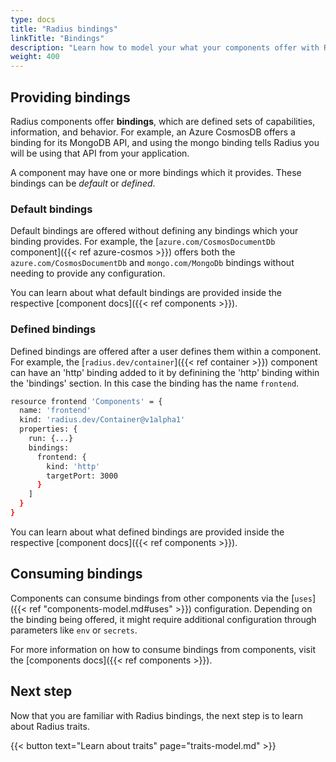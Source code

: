 ```yaml
---
type: docs
title: "Radius bindings"
linkTitle: "Bindings"
description: "Learn how to model your what your components offer with Radius bindings."
weight: 400
---
```


## Providing bindings

Radius components offer **bindings**, which are defined sets of capabilities, information, and behavior. For example, an Azure CosmosDB offers a binding for its MongoDB API, and using the mongo binding tells Radius you will be using that API from your application.

A component may have one or more bindings which it provides. These bindings can be *default* or *defined*.

### Default bindings

Default bindings are offered without defining any bindings which your binding provides. For example, the [`azure.com/CosmosDocumentDb` component]({{< ref azure-cosmos >}}) offers both the `azure.com/CosmosDocumentDb` and `mongo.com/MongoDb` bindings without needing to provide any configuration.

You can learn about what default bindings are provided inside the respective [component docs]({{< ref components >}}).

### Defined bindings

Defined bindings are offered after a user defines them within a component. For example, the [`radius.dev/container`]({{< ref container >}}) component can have an 'http' binding added to it by definining the 'http' binding within the 'bindings' section. In this case the binding has the name `frontend`.

```sh
resource frontend 'Components' = {
  name: 'frontend'
  kind: 'radius.dev/Container@v1alpha1'
  properties: {
    run: {...}
    bindings: 
      frontend: {
        kind: 'http'
        targetPort: 3000
      }
    ]
  }
}
```

You can learn about what defined bindings are provided inside the respective [component docs]({{< ref components >}}).

## Consuming bindings

Components can consume bindings from other components via the [`uses`]({{< ref "components-model.md#uses" >}}) configuration. Depending on the binding being offered, it might require additional configuration through parameters like `env` or `secrets`.

For more information on how to consume bindings from components, visit the [components docs]({{< ref components >}}).

## Next step

Now that you are familiar with Radius bindings, the next step is to learn about Radius traits.

{{< button text="Learn about traits" page="traits-model.md" >}}
